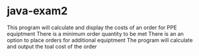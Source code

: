 # java-exam2

This program will calculate and display the costs of an order for PPE equiptment
There is a minimum order quantity to be met
There is an an option to place orders for additional equiptment
The program will calculate and output the toal cost of the order
